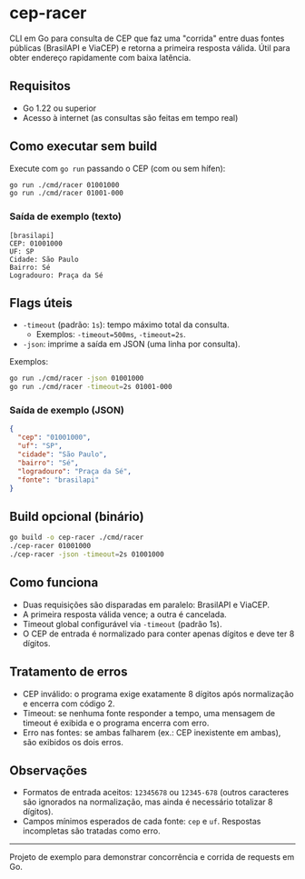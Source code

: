 # cep-racer

CLI em Go para consulta de CEP que faz uma "corrida" entre duas fontes públicas (BrasilAPI e ViaCEP) e retorna a primeira resposta válida. Útil para obter endereço rapidamente com baixa latência.

## Requisitos

- Go 1.22 ou superior
- Acesso à internet (as consultas são feitas em tempo real)

## Como executar sem build

Execute com `go run` passando o CEP (com ou sem hífen):

```bash
go run ./cmd/racer 01001000
go run ./cmd/racer 01001-000
```

### Saída de exemplo (texto)

```
[brasilapi]
CEP: 01001000
UF: SP
Cidade: São Paulo
Bairro: Sé
Logradouro: Praça da Sé
```

## Flags úteis

- `-timeout` (padrão: `1s`): tempo máximo total da consulta.
  - Exemplos: `-timeout=500ms`, `-timeout=2s`.
- `-json`: imprime a saída em JSON (uma linha por consulta).

Exemplos:

```bash
go run ./cmd/racer -json 01001000
go run ./cmd/racer -timeout=2s 01001-000
```

### Saída de exemplo (JSON)

```json
{
  "cep": "01001000",
  "uf": "SP",
  "cidade": "São Paulo",
  "bairro": "Sé",
  "logradouro": "Praça da Sé",
  "fonte": "brasilapi"
}
```

## Build opcional (binário)

```bash
go build -o cep-racer ./cmd/racer
./cep-racer 01001000
./cep-racer -json -timeout=2s 01001000
```

## Como funciona

- Duas requisições são disparadas em paralelo: BrasilAPI e ViaCEP.
- A primeira resposta válida vence; a outra é cancelada.
- Timeout global configurável via `-timeout` (padrão 1s).
- O CEP de entrada é normalizado para conter apenas dígitos e deve ter 8 dígitos.

## Tratamento de erros

- CEP inválido: o programa exige exatamente 8 dígitos após normalização e encerra com código 2.
- Timeout: se nenhuma fonte responder a tempo, uma mensagem de timeout é exibida e o programa encerra com erro.
- Erro nas fontes: se ambas falharem (ex.: CEP inexistente em ambas), são exibidos os dois erros.

## Observações

- Formatos de entrada aceitos: `12345678` ou `12345-678` (outros caracteres são ignorados na normalização, mas ainda é necessário totalizar 8 dígitos).
- Campos mínimos esperados de cada fonte: `cep` e `uf`. Respostas incompletas são tratadas como erro.

---

Projeto de exemplo para demonstrar concorrência e corrida de requests em Go.

